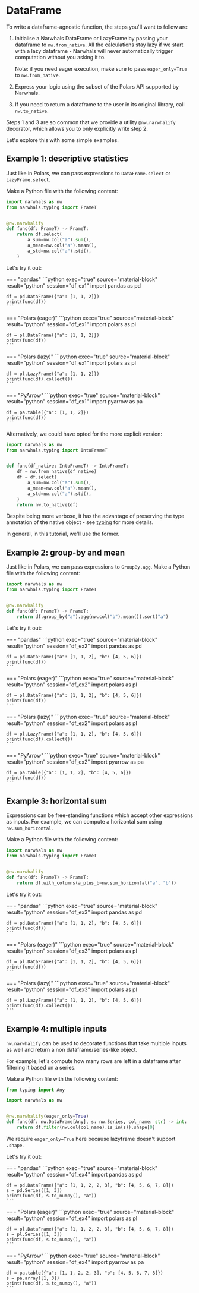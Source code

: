 # DataFrame

To write a dataframe-agnostic function, the steps you'll want to follow are:

1. Initialise a Narwhals DataFrame or LazyFrame by passing your dataframe to `nw.from_native`.
    All the calculations stay lazy if we start with a lazy dataframe - Narwhals will never automatically trigger computation without you asking it to.

    Note: if you need eager execution, make sure to pass `eager_only=True` to `nw.from_native`.

2. Express your logic using the subset of the Polars API supported by Narwhals.
3. If you need to return a dataframe to the user in its original library, call `nw.to_native`.

Steps 1 and 3 are so common that we provide a utility `@nw.narwhalify` decorator, which allows you
to only explicitly write step 2.

Let's explore this with some simple examples.

## Example 1: descriptive statistics

Just like in Polars, we can pass expressions to
`DataFrame.select` or `LazyFrame.select`.

Make a Python file with the following content:

```python exec="1" source="above" session="df_ex1"
import narwhals as nw
from narwhals.typing import FrameT


@nw.narwhalify
def func(df: FrameT) -> FrameT:
    return df.select(
        a_sum=nw.col("a").sum(),
        a_mean=nw.col("a").mean(),
        a_std=nw.col("a").std(),
    )
```

Let's try it out:

=== "pandas"
    ```python exec="true" source="material-block" result="python" session="df_ex1"
    import pandas as pd

    df = pd.DataFrame({"a": [1, 1, 2]})
    print(func(df))
    ```

=== "Polars (eager)"
    ```python exec="true" source="material-block" result="python" session="df_ex1"
    import polars as pl

    df = pl.DataFrame({"a": [1, 1, 2]})
    print(func(df))
    ```

=== "Polars (lazy)"
    ```python exec="true" source="material-block" result="python" session="df_ex1"
    import polars as pl

    df = pl.LazyFrame({"a": [1, 1, 2]})
    print(func(df).collect())
    ```

=== "PyArrow"
    ```python exec="true" source="material-block" result="python" session="df_ex1"
    import pyarrow as pa

    df = pa.table({"a": [1, 1, 2]})
    print(func(df))
    ```

Alternatively, we could have opted for the more explicit version:

```python
import narwhals as nw
from narwhals.typing import IntoFrameT


def func(df_native: IntoFrameT) -> IntoFrameT:
    df = nw.from_native(df_native)
    df = df.select(
        a_sum=nw.col("a").sum(),
        a_mean=nw.col("a").mean(),
        a_std=nw.col("a").std(),
    )
    return nw.to_native(df)
```

Despite being more verbose, it has the advantage of preserving the type annotation of the native
object - see [typing](../api-reference/typing.md) for more details.

In general, in this tutorial, we'll use the former.

## Example 2: group-by and mean

Just like in Polars, we can pass expressions to `GroupBy.agg`.
Make a Python file with the following content:

```python exec="1" source="above" session="df_ex2"
import narwhals as nw
from narwhals.typing import FrameT


@nw.narwhalify
def func(df: FrameT) -> FrameT:
    return df.group_by("a").agg(nw.col("b").mean()).sort("a")
```

Let's try it out:

=== "pandas"
    ```python exec="true" source="material-block" result="python" session="df_ex2"
    import pandas as pd

    df = pd.DataFrame({"a": [1, 1, 2], "b": [4, 5, 6]})
    print(func(df))
    ```

=== "Polars (eager)"
    ```python exec="true" source="material-block" result="python" session="df_ex2"
    import polars as pl

    df = pl.DataFrame({"a": [1, 1, 2], "b": [4, 5, 6]})
    print(func(df))
    ```

=== "Polars (lazy)"
    ```python exec="true" source="material-block" result="python" session="df_ex2"
    import polars as pl

    df = pl.LazyFrame({"a": [1, 1, 2], "b": [4, 5, 6]})
    print(func(df).collect())
    ```

=== "PyArrow"
    ```python exec="true" source="material-block" result="python" session="df_ex2"
    import pyarrow as pa

    df = pa.table({"a": [1, 1, 2], "b": [4, 5, 6]})
    print(func(df))
    ```

## Example 3: horizontal sum

Expressions can be free-standing functions which accept other expressions as inputs.
For example, we can compute a horizontal sum using `nw.sum_horizontal`.

Make a Python file with the following content:

```python exec="1" source="above" session="df_ex3"
import narwhals as nw
from narwhals.typing import FrameT


@nw.narwhalify
def func(df: FrameT) -> FrameT:
    return df.with_columns(a_plus_b=nw.sum_horizontal("a", "b"))
```

Let's try it out:

=== "pandas"
    ```python exec="true" source="material-block" result="python" session="df_ex3"
    import pandas as pd

    df = pd.DataFrame({"a": [1, 1, 2], "b": [4, 5, 6]})
    print(func(df))
    ```

=== "Polars (eager)"
    ```python exec="true" source="material-block" result="python" session="df_ex3"
    import polars as pl

    df = pl.DataFrame({"a": [1, 1, 2], "b": [4, 5, 6]})
    print(func(df))
    ```

=== "Polars (lazy)"
    ```python exec="true" source="material-block" result="python" session="df_ex3"
    import polars as pl

    df = pl.LazyFrame({"a": [1, 1, 2], "b": [4, 5, 6]})
    print(func(df).collect())
    ```

## Example 4: multiple inputs

`nw.narwhalify` can be used to decorate functions that take multiple inputs as well and
return a non dataframe/series-like object.

For example, let's compute how many rows are left in a dataframe after filtering it based
on a series.

Make a Python file with the following content:

```python exec="1" source="above" session="df_ex4"
from typing import Any

import narwhals as nw


@nw.narwhalify(eager_only=True)
def func(df: nw.DataFrame[Any], s: nw.Series, col_name: str) -> int:
    return df.filter(nw.col(col_name).is_in(s)).shape[0]
```

We require `eager_only=True` here because lazyframe doesn't support `.shape`.

Let's try it out:

=== "pandas"
    ```python exec="true" source="material-block" result="python" session="df_ex4"
    import pandas as pd

    df = pd.DataFrame({"a": [1, 1, 2, 2, 3], "b": [4, 5, 6, 7, 8]})
    s = pd.Series([1, 3])
    print(func(df, s.to_numpy(), "a"))
    ```

=== "Polars (eager)"
    ```python exec="true" source="material-block" result="python" session="df_ex4"
    import polars as pl

    df = pl.DataFrame({"a": [1, 1, 2, 2, 3], "b": [4, 5, 6, 7, 8]})
    s = pl.Series([1, 3])
    print(func(df, s.to_numpy(), "a"))
    ```

=== "PyArrow"
    ```python exec="true" source="material-block" result="python" session="df_ex4"
    import pyarrow as pa

    df = pa.table({"a": [1, 1, 2, 2, 3], "b": [4, 5, 6, 7, 8]})
    s = pa.array([1, 3])
    print(func(df, s.to_numpy(), "a"))
    ```
